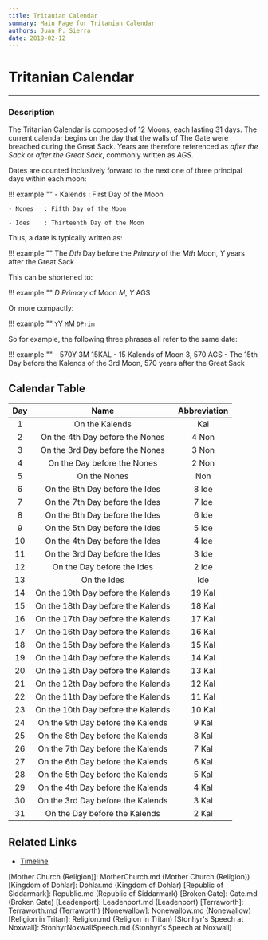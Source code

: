 ```yaml
---
title: Tritanian Calendar
summary: Main Page for Tritanian Calendar
authors: Juan P. Sierra
date: 2019-02-12
---
```


# Tritanian Calendar

-----


### Description

The Tritanian Calendar is composed of 12 Moons, each lasting 31 days. The current calendar begins on the day that the walls of The Gate were breached during the Great Sack. Years are therefore referenced as *after the Sack* or *after the Great Sack*, commonly written as *AGS*.

Dates are counted inclusively forward to the next one of three principal days within each moon:

!!! example ""
    - Kalends : First Day of the Moon
      
    - Nones   : Fifth Day of the Moon
      
    - Ides    : Thirteenth Day of the Moon

      
Thus, a date is typically written as:

  
!!! example ""
    The *Dth* Day before the *Primary* of the *Mth* Moon, *Y* years after the Great Sack


This can be shortened to:

  
!!! example ""
    *D Primary* of Moon *M*, *Y* AGS

    
Or more compactly:

!!! example ""
    `Y`Y `M`M `DPrim`


So for example, the following three phrases all refer to the same date:

  
!!! example ""
    - 570Y 3M 15KAL
    - 15 Kalends of Moon 3, 570 AGS
    - The 15th Day before the Kalends of the 3rd Moon, 570 years after the Great Sack


## Calendar Table

| Day | Name | Abbreviation |
|:---:|:---:|:---:|
|  1  | On the Kalends                     | Kal |
|  2  | On the 4th Day before the Nones    | 4 Non |
|  3  | On the 3rd Day before the Nones    | 3 Non |
|  4  | On the Day before the Nones        | 2 Non |
|  5  | On the Nones                       | Non |
|  6  | On the 8th Day before the Ides     | 8 Ide |
|  7  | On the 7th Day before the Ides     | 7 Ide |
|  8  | On the 6th Day before the Ides     | 6 Ide |
|  9  | On the 5th Day before the Ides     | 5 Ide |
| 10  | On the 4th Day before the Ides     | 4 Ide |
| 11  | On the 3rd Day before the Ides     | 3 Ide |
| 12  | On the Day before the Ides         | 2 Ide |
| 13  | On the Ides                        | Ide |
| 14  | On the 19th Day before the Kalends | 19 Kal |
| 15  | On the 18th Day before the Kalends | 18 Kal |
| 16  | On the 17th Day before the Kalends | 17 Kal |
| 17  | On the 16th Day before the Kalends | 16 Kal |
| 18  | On the 15th Day before the Kalends | 15 Kal |
| 19  | On the 14th Day before the Kalends | 14 Kal |
| 20  | On the 13th Day before the Kalends | 13 Kal |
| 21  | On the 12th Day before the Kalends | 12 Kal |
| 22  | On the 11th Day before the Kalends | 11 Kal |
| 23  | On the 10th Day before the Kalends | 10 Kal |
| 24  | On the 9th Day before the Kalends  | 9 Kal |
| 25  | On the 8th Day before the Kalends  | 8 Kal |
| 26  | On the 7th Day before the Kalends  | 7 Kal |
| 27  | On the 6th Day before the Kalends  | 6 Kal |
| 28  | On the 5th Day before the Kalends  | 5 Kal |
| 29  | On the 4th Day before the Kalends  | 4 Kal |
| 30  | On the 3rd Day before the Kalends  | 3 Kal |
| 31  | On the Day before the Kalends      | 2 Kal |




## Related Links

- [Timeline][]

[Alchemist's Journal]: AlchemistJournal.md (Alchemist's Journal)
[Tritanian Calendar]: Calendar.md (Tritanian Calendar)
[Gnolls]: Gnolls.md (Gnolls)
[Book of Prophesy]: Prophesy.md (Book of Prophesy)
[Timeline]: Timeline.md (Timeline)
[Azoth the Wise]: Azoth.md (Azoth the Wise)
[Baltatrax the Ravager]: Baltatrax.md (Baltatrax the Ravager)
[Faelix]: Faelix.md (Faelix)
[Greghor Stonhyr]: GreghorStonhyr.md (Greghor Stonhyr)
[Lyhl Habborhlyn]: Lyhl_Habborlyn.md (Lyhl Habborhlyn)
[Blackpoint]: Blackpoint.md (Blackpoint)
[Cantfall]: Cantfall.md (Cantfall)
[Noxwall]: Noxwall.md (Noxwall)
[Siddar City]: SiddarCity.md (Siddar City)
[Act 0 - The Alchemist's Tomb]: CampaignLog_0.md (Act 0 - The Alchemist's Tomb)
[Act 1 - The Ravenous Horde]: CampaignLog_1.md (Act 1 - The Ravenous Horde)
[Cult of Five]: CultOfFive.md (Cult of Five)
[Gahrdynyr Trade House]: GahrdynyrTradeHouse.md (Gahrdynyr Trade House)
[Republic Expeditionary Forces]: REF.md (Republic Expeditionary Forces)
[Mother Church (Religion)]: MotherChurch.md (Mother Church (Religion))
[Kingdom of Dohlar]: Dohlar.md (Kingdom of Dohlar)
[Republic of Siddarmark]: Republic.md (Republic of Siddarmark)
[Broken Gate]: Gate.md (Broken Gate)
[Leadenport]: Leadenport.md (Leadenport)
[Terraworth]: Terraworth.md (Terraworth)
[Nonewallow]: Nonewallow.md (Nonewallow)
[Religion in Tritan]: Religion.md (Religion in Tritan)
[Stonhyr's Speech at Noxwall]: StonhyrNoxwallSpeech.md (Stonhyr's Speech at Noxwall)